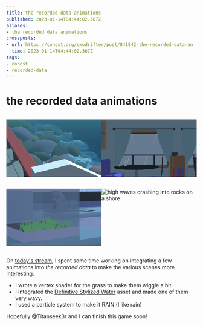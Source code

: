 ```yaml
---
title: the recorded data animations
published: 2023-01-14T04:44:02.367Z
aliases:
- the recorded data animations
crossposts:
- url: https://cohost.org/exodrifter/post/841842-the-recorded-data-an
  time: 2023-01-14T04:44:02.367Z
tags:
- cohost
- recorded-data
---
```


# the recorded data animations

<div style="display: grid; grid-template-columns: 1fr 1fr; gap: 1fr;">

![calm waves at a rocky shore](20230114-menu.gif)

![rain seen through a window](20230114-window.gif)

![grass in a tank wiggling a bit](20230114-grass.gif)

![high waves crashing into rocks on a shore](20230114-ocean.gif)

</div>

On [today's stream](https://vods.exodrifter.space/2023/01/13/1818), I spent some time working on integrating a few animations into _the recorded data_ to make the various scenes more interesting.

- I wrote a vertex shader for the grass to make them wiggle a bit.
- I integrated the [Definitive Stylized Water](https://assetstore.unity.com/packages/vfx/shaders/definitive-stylized-water-87062) asset and made one of them very wavy.
- I used a particle system to make it RAIN (I like rain)

Hopefully @Titanseek3r and I can finish this game soon!
